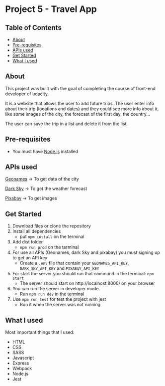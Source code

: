 # Project 5 - Travel App

## Table of Contents

* [About](#about)
* [Pre-requisites](#pre-requisites)
* [APIs used](#apis-used)
* [Get Started](#get-started)
* [What I used](#what-i-used)


## About

This project was built with the goal of completing the course of front-end developer of udacity.

It is a website that allows the user to add future trips. The user enter info about their trip (locations and dates) and they could see more info about it, like some images of the city, the forecast of the first day, the country... 

The user can save the trip in a list and delete it from the list.


## Pre-requisites
* You must have [Node.js](https://nodejs.org/en/) installed


## APIs used

[Geonames](http://www.geonames.org/) -> To get data of the city

[Dark Sky](https://darksky.net/dev) -> To get the weather forecast

[Pixabay](https://pixabay.com/) -> To get images



## Get Started

1. Download files or clone the repository
2. Install all dependencies
    * put `npm install` on the terminal
3. Add dist folder
    * `npm run prod` on the terminal
4. For use all APIs (Geonames, dark Sky and pixabay) you must signing up to get an API key
    * Create a `.env` file that contain your `GEONAMES_API_KEY`, `DARK_SKY_API_KEY` and `PIXABAY_API_KEY`
5. For start the server you should run that command in the terminal: `npm start`
    * The server should start on http://localhost:8000/ on your browser
6. You can run the server in developer mode.
    * Run `npm run dev` in the terminal
7. Use `npm run test` for test the project with jest
    * Run it when the server was not running



## What I used

Most important things that I used:
* HTML
* CSS
* SASS
* Javascript
* Express
* Webpack
* Node.js
* Jest